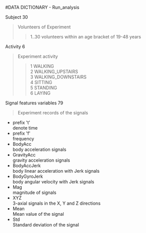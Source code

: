 #DATA DICTIONARY - Run_analysis


Subject  30                 
>Volunteers of Experiment   
>>1..30  volunteers within an age bracket of 19-48 years
               
Activity 6      
>Experiment activity
>>1 WALKING    
>>2 WALKING_UPSTAIRS<br />
                3 WALKING_DOWNSTAIRS<br />
                4 SITTING<br />
                5 STANDING<br />
                6 LAYING<br />  
         
Signal features variables 79        
>Experiment records of the signals           
- prefix 't'                  
denote time<br />
- prefix 'f'                
frequency<br />
- BodyAcc                    
                  body acceleration signals<br />
- GravityAcc               
                  gravity acceleration signals<br />
- BodyAccJerk             
                  body linear acceleration with Jerk signals<br />
- BodyGyroJerk           
                  body angular velocity with Jerk signals<br />
- Mag                    
                  magnitude of signals<br />
- XYZ                    
                  3-axial signals in the X, Y and Z directions<br />
- Mean                  
                  Mean value of the signal<br />
- Std                    
                  Standard deviation of the signal<br />
